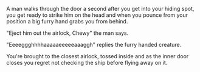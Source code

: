 A man walks through the door a second after you get into
your hiding spot, you get ready to strike him on the head
and when you pounce from your position a big furry hand
grabs you from behind.

"Eject him out the airlock, Chewy" the man says.

"Eeeeggghhhhaaaaaeeeeeaaaggh" replies the furry handed creature.

You're brought to the closest airlock, tossed inside and as 
the inner door closes you regret not checking the ship
before flying away on it.